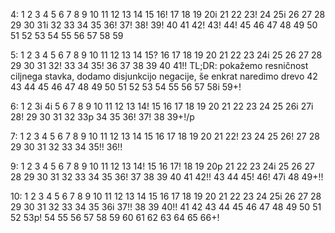 4:
1
2
3
4
5
6
7
8
9
10
11
12
13
14
15
16!
17
18
19
20i
21
22
23!
24
25i
26
27
28
29
30
31i
32
33
34
35
36!
37!
38!
39!
40
41
42!
43!
44!
45
46
47
48
49
50
51
52
53
54
55
56
57
58
59

5:
1
2
3
4
5
6
7
8
9
10
11
12
13
14
15?
16
17
18
19
20
21
22
23
24i
25
26
27
28
29
30
31
32!
33
34
35!
36
37
38
39
40
41!! TL;DR: pokažemo resničnost ciljnega stavka, dodamo disjunkcijo negacije, še enkrat naredimo drevo
42
43
44
45
46
47
48
49
50
51
52
53
54
55
56
57
58i
59+!

6:
1
2
3i
4i
5
6
7
8
9
10
11
12
13
14!
15
16
17
18
19
20
21
22
23
24
25
26i
27i
28!
29
30
31
32
33p
34
35
36!
37!
38
39+!/p

7:
1
2
3
4
5
6
7
8
9
10
11
12
13
14
15
16
17
18
19
20
21
22!
23
24
25
26!
27
28
29
30
31
32
33
34
35!!
36!!

9:
1
2
3
4
5
6
7
8
9
10
11
12
13
14!
15
16
17!
18
19
20p
21
22
23
24i
25
26
27
28
29
30
31
32
33
34
35
36!
37
38
39
40
41
42!!
43
44
45!
46!
47i
48
49+!!

10:
1
2
3
4
5
6
7
8
9
10
11
12
13
14
15
16
17
18
19
20
21
22
23
24
25i
26
27
28
29
30
31
32
33
34
35
36i
37!!
38
39
40!!
41
42
43
44
45
46
47
48
49
50
51
52
53p!
54
55
56
57
58
59
60
61
62
63
64
65
66+!
